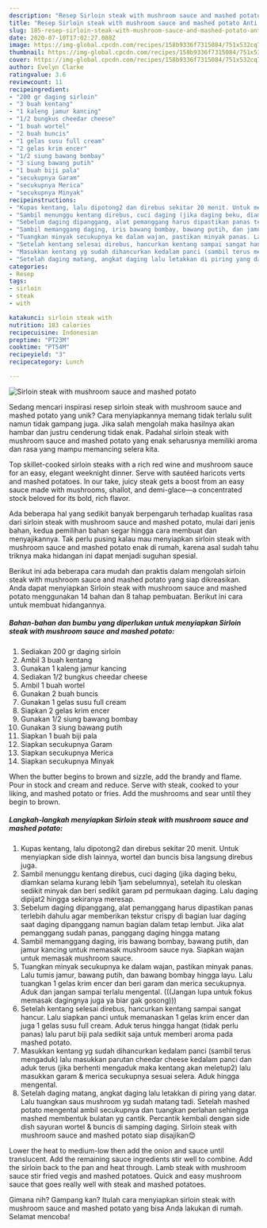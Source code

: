 ```yaml
---
description: "Resep Sirloin steak with mushroom sauce and mashed potato Anti Gagal"
title: "Resep Sirloin steak with mushroom sauce and mashed potato Anti Gagal"
slug: 185-resep-sirloin-steak-with-mushroom-sauce-and-mashed-potato-anti-gagal
date: 2020-07-10T17:02:27.088Z
image: https://img-global.cpcdn.com/recipes/158b9336f7315084/751x532cq70/sirloin-steak-with-mushroom-sauce-and-mashed-potato-foto-resep-utama.jpg
thumbnail: https://img-global.cpcdn.com/recipes/158b9336f7315084/751x532cq70/sirloin-steak-with-mushroom-sauce-and-mashed-potato-foto-resep-utama.jpg
cover: https://img-global.cpcdn.com/recipes/158b9336f7315084/751x532cq70/sirloin-steak-with-mushroom-sauce-and-mashed-potato-foto-resep-utama.jpg
author: Evelyn Clarke
ratingvalue: 3.6
reviewcount: 11
recipeingredient:
- "200 gr daging sirloin"
- "3 buah kentang"
- "1 kaleng jamur kancing"
- "1/2 bungkus cheedar cheese"
- "1 buah wortel"
- "2 buah buncis"
- "1 gelas susu full cream"
- "2 gelas krim encer"
- "1/2 siung bawang bombay"
- "3 siung bawang putih"
- "1 buah biji pala"
- "secukupnya Garam"
- "secukupnya Merica"
- "secukupnya Minyak"
recipeinstructions:
- "Kupas kentang, lalu dipotong2 dan direbus sekitar 20 menit. Untuk menyiapkan side dish lainnya, wortel dan buncis bisa langsung direbus juga."
- "Sambil menunggu kentang direbus, cuci daging (jika daging beku, diamkan selama kurang lebih 1jam sebelumnya), setelah itu oleskan sedikit minyak dan beri sedikit garam pd permukaan daging. Lalu daging dipijat2 hingga sekiranya meresap."
- "Sebelum daging dipanggang, alat pemanggang harus dipastikan panas terlebih dahulu agar memberikan tekstur crispy di bagian luar daging saat daging dipanggang namun bagian dalam tetap lembut. Jika alat pemanggang sudah panas, panggang daging hingga matang"
- "Sambil memanggang daging, iris bawang bombay, bawang putih, dan jamur kancing untuk memasak mushroom sauce nya. Siapkan wajan untuk memasak mushroom sauce."
- "Tuangkan minyak secukupnya ke dalam wajan, pastikan minyak panas. Lalu tumis jamur, bawang putih, dan bawang bombay hingga layu. Lalu tuangkan 1 gelas krim encer dan beri garam dan merica secukupnya. Aduk dan jangan sampai terlalu mengental. (((Jangan lupa untuk fokus memasak dagingnya juga ya biar gak gosong)))"
- "Setelah kentang selesai direbus, hancurkan kentang sampai sangat hancur. Lalu siapkan panci untuk memanaskan 1 gelas krim encer dan juga 1 gelas susu full cream. Aduk terus hingga hangat (tidak perlu panas) lalu parut biji pala sedikit saja untuk memberi aroma pada mashed potato."
- "Masukkan kentang yg sudah dihancurkan kedalam panci (sambil terus mengaduk) lalu masukkan parutan cheedar cheese kedalam panci dan aduk terus (jika berhenti mengaduk maka kentang akan meletup2) lalu masukkan garam &amp; merica secukupnya sesuai selera. Aduk hingga mengental."
- "Setelah daging matang, angkat daging lalu letakkan di piring yang datar. Lalu tuangkan saus mushroom yg sudah matang tadi. Setelah mashed potato mengental ambil secukupnya dan tuangkan perlahan sehingga mashed membentuk bulatan yg cantik. Percantik kembali dengan side dish sayuran wortel &amp; buncis di samping daging. Sirloin steak with mushroom sauce and mashed potato siap disajikan😊"
categories:
- Resep
tags:
- sirloin
- steak
- with

katakunci: sirloin steak with 
nutrition: 183 calories
recipecuisine: Indonesian
preptime: "PT23M"
cooktime: "PT54M"
recipeyield: "3"
recipecategory: Lunch

---
```



![Sirloin steak with mushroom sauce and mashed potato](https://img-global.cpcdn.com/recipes/158b9336f7315084/751x532cq70/sirloin-steak-with-mushroom-sauce-and-mashed-potato-foto-resep-utama.jpg)

Sedang mencari inspirasi resep sirloin steak with mushroom sauce and mashed potato yang unik? Cara menyiapkannya memang tidak terlalu sulit namun tidak gampang juga. Jika salah mengolah maka hasilnya akan hambar dan justru cenderung tidak enak. Padahal sirloin steak with mushroom sauce and mashed potato yang enak seharusnya memiliki aroma dan rasa yang mampu memancing selera kita.

Top skillet-cooked sirloin steaks with a rich red wine and mushroom sauce for an easy, elegant weeknight dinner. Serve with sautéed haricots verts and mashed potatoes. In our take, juicy steak gets a boost from an easy sauce made with mushrooms, shallot, and demi-glace—a concentrated stock beloved for its bold, rich flavor.

Ada beberapa hal yang sedikit banyak berpengaruh terhadap kualitas rasa dari sirloin steak with mushroom sauce and mashed potato, mulai dari jenis bahan, kedua pemilihan bahan segar hingga cara membuat dan menyajikannya. Tak perlu pusing kalau mau menyiapkan sirloin steak with mushroom sauce and mashed potato enak di rumah, karena asal sudah tahu triknya maka hidangan ini dapat menjadi suguhan spesial.


Berikut ini ada beberapa cara mudah dan praktis dalam mengolah sirloin steak with mushroom sauce and mashed potato yang siap dikreasikan. Anda dapat menyiapkan Sirloin steak with mushroom sauce and mashed potato menggunakan 14 bahan dan 8 tahap pembuatan. Berikut ini cara untuk membuat hidangannya.

<!--inarticleads1-->

##### Bahan-bahan dan bumbu yang diperlukan untuk menyiapkan Sirloin steak with mushroom sauce and mashed potato:

1. Sediakan 200 gr daging sirloin
1. Ambil 3 buah kentang
1. Gunakan 1 kaleng jamur kancing
1. Sediakan 1/2 bungkus cheedar cheese
1. Ambil 1 buah wortel
1. Gunakan 2 buah buncis
1. Gunakan 1 gelas susu full cream
1. Siapkan 2 gelas krim encer
1. Gunakan 1/2 siung bawang bombay
1. Gunakan 3 siung bawang putih
1. Siapkan 1 buah biji pala
1. Siapkan secukupnya Garam
1. Siapkan secukupnya Merica
1. Siapkan secukupnya Minyak


When the butter begins to brown and sizzle, add the brandy and flame. Pour in stock and cream and reduce. Serve with steak, cooked to your liking, and mashed potato or fries. Add the mushrooms and sear until they begin to brown. 

<!--inarticleads2-->

##### Langkah-langkah menyiapkan Sirloin steak with mushroom sauce and mashed potato:

1. Kupas kentang, lalu dipotong2 dan direbus sekitar 20 menit. Untuk menyiapkan side dish lainnya, wortel dan buncis bisa langsung direbus juga.
1. Sambil menunggu kentang direbus, cuci daging (jika daging beku, diamkan selama kurang lebih 1jam sebelumnya), setelah itu oleskan sedikit minyak dan beri sedikit garam pd permukaan daging. Lalu daging dipijat2 hingga sekiranya meresap.
1. Sebelum daging dipanggang, alat pemanggang harus dipastikan panas terlebih dahulu agar memberikan tekstur crispy di bagian luar daging saat daging dipanggang namun bagian dalam tetap lembut. Jika alat pemanggang sudah panas, panggang daging hingga matang
1. Sambil memanggang daging, iris bawang bombay, bawang putih, dan jamur kancing untuk memasak mushroom sauce nya. Siapkan wajan untuk memasak mushroom sauce.
1. Tuangkan minyak secukupnya ke dalam wajan, pastikan minyak panas. Lalu tumis jamur, bawang putih, dan bawang bombay hingga layu. Lalu tuangkan 1 gelas krim encer dan beri garam dan merica secukupnya. Aduk dan jangan sampai terlalu mengental. (((Jangan lupa untuk fokus memasak dagingnya juga ya biar gak gosong)))
1. Setelah kentang selesai direbus, hancurkan kentang sampai sangat hancur. Lalu siapkan panci untuk memanaskan 1 gelas krim encer dan juga 1 gelas susu full cream. Aduk terus hingga hangat (tidak perlu panas) lalu parut biji pala sedikit saja untuk memberi aroma pada mashed potato.
1. Masukkan kentang yg sudah dihancurkan kedalam panci (sambil terus mengaduk) lalu masukkan parutan cheedar cheese kedalam panci dan aduk terus (jika berhenti mengaduk maka kentang akan meletup2) lalu masukkan garam &amp; merica secukupnya sesuai selera. Aduk hingga mengental.
1. Setelah daging matang, angkat daging lalu letakkan di piring yang datar. Lalu tuangkan saus mushroom yg sudah matang tadi. Setelah mashed potato mengental ambil secukupnya dan tuangkan perlahan sehingga mashed membentuk bulatan yg cantik. Percantik kembali dengan side dish sayuran wortel &amp; buncis di samping daging. Sirloin steak with mushroom sauce and mashed potato siap disajikan😊


Lower the heat to medium-low then add the onion and sauce until translucent. Add the remaining sauce ingredients stir well to combine. Add the sirloin back to the pan and heat through. Lamb steak with mushroom sauce stir fried vegis and mashed potatoes. Quick and easy mushroom sauce that goes really well with steak and mashed potatoes. 

Gimana nih? Gampang kan? Itulah cara menyiapkan sirloin steak with mushroom sauce and mashed potato yang bisa Anda lakukan di rumah. Selamat mencoba!
